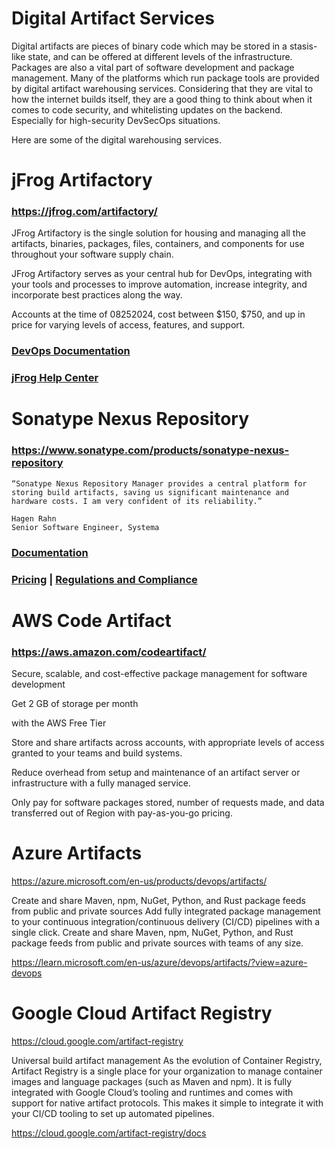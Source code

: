 # Digital Artifact Services

Digital artifacts are pieces of binary code which may be stored in a stasis-like state, and can be offered at different levels of the infrastructure. Packages are also a vital part of software development and package management. Many of the platforms which run package tools are provided by digital artifact warehousing services. Considering that they are vital to how the internet builds itself, they are a good thing to think about when it comes to code security, and whitelisting updates on the backend. Especially for high-security DevSecOps situations.

Here are some of the digital warehousing services.

# jFrog Artifactory
### https://jfrog.com/artifactory/

JFrog Artifactory is the single solution for housing and managing all the artifacts, binaries, packages, files, containers, and components for use throughout your software supply chain.

JFrog Artifactory serves as your central hub for DevOps, integrating with your tools and processes to improve automation, increase integrity, and incorporate best practices along the way.

Accounts at the time of 08252024, cost between $150, $750, and up in price for varying levels of access, features, and support.

### [DevOps Documentation](https://jfrog.com/help/p/devops-home)
### [jFrog Help Center](https://jfrog.com/help/)

# Sonatype Nexus Repository
### https://www.sonatype.com/products/sonatype-nexus-repository

```
“Sonatype Nexus Repository Manager provides a central platform for storing build artifacts, saving us significant maintenance and hardware costs. I am very confident of its reliability.”

Hagen Rahn
Senior Software Engineer, Systema
```

### [Documentation](https://help.sonatype.com/en/sonatype-nexus-repository.html)

### [Pricing](https://www.sonatype.com/products/pricing) | [Regulations and Compliance](https://www.sonatype.com/resource-hub/regulations-and-compliance)

# AWS Code Artifact
### https://aws.amazon.com/codeartifact/
Secure, scalable, and cost-effective package management for software development

Get 2 GB of storage per month

with the AWS Free Tier

Store and share artifacts across accounts, with appropriate levels of access granted to your teams and build systems.

Reduce overhead from setup and maintenance of an artifact server or infrastructure with a fully managed service.

Only pay for software packages stored, number of requests made, and data transferred out of Region with pay-as-you-go pricing.

# Azure Artifacts
https://azure.microsoft.com/en-us/products/devops/artifacts/

Create and share Maven, npm, NuGet, Python, and Rust package feeds from public and private sources
Add fully integrated package management to your continuous integration/continuous delivery (CI/CD) pipelines with a single click. Create and share Maven, npm, NuGet, Python, and Rust package feeds from public and private sources with teams of any size.

https://learn.microsoft.com/en-us/azure/devops/artifacts/?view=azure-devops

# Google Cloud Artifact Registry
https://cloud.google.com/artifact-registry

Universal build artifact management
As the evolution of Container Registry, Artifact Registry is a single place for your organization to manage container images and language packages (such as Maven and npm). It is fully integrated with Google Cloud’s tooling and runtimes and comes with support for native artifact protocols. This makes it simple to integrate it with your CI/CD tooling to set up automated pipelines.

https://cloud.google.com/artifact-registry/docs